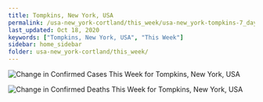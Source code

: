 ```yaml
---
title: Tompkins, New York, USA
permalink: /usa-new_york-cortland/this_week/usa-new_york-tompkins-7_days.html
last_updated: Oct 18, 2020
keywords: ["Tompkins, New York, USA", "This Week"]
sidebar: home_sidebar
folder: usa-new_york-cortland/this_week/
---
```


![Change in Confirmed Cases This Week for Tompkins, New York, USA](/images/graphs/usa-new_york-tompkins-delta_confirmed-7_days_graph.png)

![Change in Confirmed Deaths This Week for Tompkins, New York, USA](/images/graphs/usa-new_york-tompkins-delta_deaths-7_days_graph.png)
